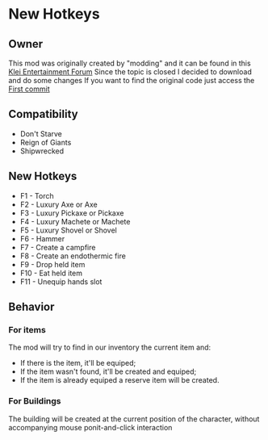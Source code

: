 # New Hotkeys

## Owner

This mod was originally created by "modding" and it can be found in this [Klei Entertainment Forum](http://forums.kleientertainment.com/topic/64875-mod-additional-hotkeys-for-dont-starve)
Since the topic is closed I decided to download and do some changes
If you want to find the original code just access the [First commit](https://github.com/rhinoandre/Hotkeys-Dont-Starve/commit/557f8f4e2ac4bf53a92ac2b184361e724325a08b)

## Compatibility

* Don't Starve
* Reign of Giants
* Shipwrecked

## New Hotkeys

* F1 - Torch
* F2 - Luxury Axe or Axe
* F3 - Luxury Pickaxe or Pickaxe
* F4 - Luxury Machete or Machete
* F5 - Luxury Shovel or Shovel
* F6 - Hammer
* F7 - Create a campfire
* F8 - Create an endothermic fire
* F9 - Drop held item
* F10 - Eat held item
* F11 - Unequip hands slot

## Behavior

### For items

The mod will try to find in our inventory the current item and:
* If there is the item, it'll be equiped;
* If the item wasn't found, it'll be created and equiped;
* If the item is already equiped a reserve item will be created.

### For Buildings

The building will be created at the current position of the character, without accompanying mouse ponit-and-click interaction
